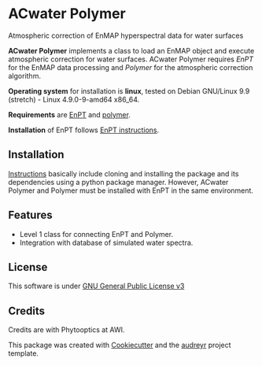 # ACwater Polymer

Atmospheric correction of EnMAP hyperspectral data for water surfaces

**ACwater Polymer** implements a class to load an EnMAP object and
execute atmospheric correction for water surfaces. ACwater Polymer
requires *EnPT* for the EnMAP data processing and *Polymer* for the
atmospheric correction algorithm.

**Operating system** for installation is **linux**, tested on Debian
GNU/Linux 9.9 (stretch) - Linux 4.9.0-9-amd64 x86_64.

**Requirements** are
[EnPT](https://gitext.gfz-potsdam.de/EnMAP/GFZ_Tools_EnMAP_BOX/EnPT) and
[polymer](https://www.hygeos.com/polymer).

**Installation** of EnPT follows
[EnPT instructions](https://enmap.git-pages.gfz-potsdam.de/GFZ_Tools_EnMAP_BOX/EnPT/doc/installation.html).

## Installation

[Instructions](https://gitlab.awi.de/phytooptics/acwater/-/blob/master/docs/installation.rst)
 basically include cloning and installing the package and its dependencies using a python package manager.
However, ACwater Polymer and Polymer must be installed with EnPT in the same environment.

## Features

-   Level 1 class for connecting EnPT and Polymer.
-   Integration with database of simulated water spectra.

## License

This software is under [GNU General Public License
v3](https://gitlab.awi.de/phytooptics/acwater/-/blob/develop/LICENSE)

## Credits

Credits are with Phytooptics at AWI.

This package was created with
[Cookiecutter](https://github.com/audreyr/cookiecutter) and the
[audreyr](https://github.com/audreyr/cookiecutter-pypackage) project
template.
